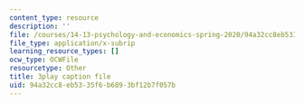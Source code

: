```yaml
---
content_type: resource
description: ''
file: /courses/14-13-psychology-and-economics-spring-2020/94a32cc8eb5335f6b6893bf12b7f057b_qk0mVzI1L78.srt
file_type: application/x-subrip
learning_resource_types: []
ocw_type: OCWFile
resourcetype: Other
title: 3play caption file
uid: 94a32cc8-eb53-35f6-b689-3bf12b7f057b
---
```

